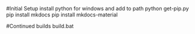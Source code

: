 #Initial Setup
install python for windows and add to path
python get-pip.py
pip install mkdocs
pip install mkdocs-material


#Continued builds
build.bat

